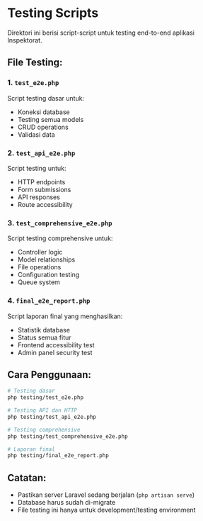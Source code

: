 # Testing Scripts

Direktori ini berisi script-script untuk testing end-to-end aplikasi Inspektorat.

## File Testing:

### 1. `test_e2e.php`
Script testing dasar untuk:
- Koneksi database
- Testing semua models
- CRUD operations
- Validasi data

### 2. `test_api_e2e.php`
Script testing untuk:
- HTTP endpoints
- Form submissions
- API responses
- Route accessibility

### 3. `test_comprehensive_e2e.php`
Script testing comprehensive untuk:
- Controller logic
- Model relationships
- File operations
- Configuration testing
- Queue system

### 4. `final_e2e_report.php`
Script laporan final yang menghasilkan:
- Statistik database
- Status semua fitur
- Frontend accessibility test
- Admin panel security test

## Cara Penggunaan:

```bash
# Testing dasar
php testing/test_e2e.php

# Testing API dan HTTP
php testing/test_api_e2e.php

# Testing comprehensive
php testing/test_comprehensive_e2e.php

# Laporan final
php testing/final_e2e_report.php
```

## Catatan:
- Pastikan server Laravel sedang berjalan (`php artisan serve`)
- Database harus sudah di-migrate
- File testing ini hanya untuk development/testing environment